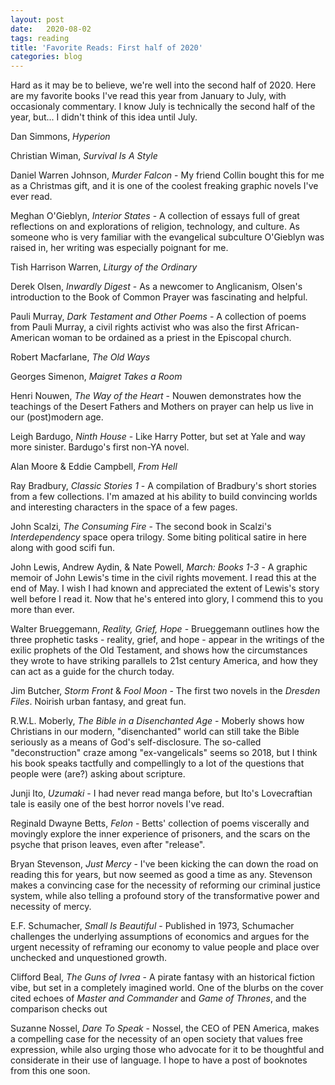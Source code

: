 ```yaml
---
layout: post
date:   2020-08-02
tags: reading
title: 'Favorite Reads: First half of 2020'
categories: blog
---
```


Hard as it may be to believe, we're well into the second half of 2020. Here are my favorite books I've read this year from January to July, with occasionaly commentary. I know July is technically the second half of the year, but... I didn't think of this idea until July.

Dan Simmons, _Hyperion_<br />

Christian Wiman, _Survival Is A Style_<br />

Daniel Warren Johnson, _Murder Falcon_ - My friend Collin bought this for me as a Christmas gift, and it is one of the coolest freaking graphic novels I've ever read.<br />

Meghan O'Gieblyn, _Interior States_ - A collection of essays full of great reflections on and explorations of religion, technology, and culture. As someone who is very familiar with the evangelical subculture O'Gieblyn was raised in, her writing was especially poignant for me.<br />

Tish Harrison Warren, _Liturgy of the Ordinary_<br />

Derek Olsen, _Inwardly Digest_ - As a newcomer to Anglicanism, Olsen's introduction to the Book of Common Prayer was fascinating and helpful.<br />

Pauli Murray, _Dark Testament and Other Poems_ - A collection of poems from Pauli Murray, a civil rights activist who was also the first African-American woman to be ordained as a priest in the Episcopal church.<br />

Robert Macfarlane, _The Old Ways_<br />

Georges Simenon, _Maigret Takes a Room_<br />

Henri Nouwen, _The Way of the Heart_ - Nouwen demonstrates how the teachings of the Desert Fathers and Mothers on prayer can help us live in our (post)modern age.<br />

Leigh Bardugo, _Ninth House_ - Like Harry Potter, but set at Yale and way more sinister. Bardugo's first non-YA novel.<br />

Alan Moore & Eddie Campbell, _From Hell_<br />

Ray Bradbury, _Classic Stories 1_ - A compilation of Bradbury's short stories from a few collections. I'm amazed at his ability to build convincing worlds and interesting characters in the space of a few pages.<br />

John Scalzi, _The Consuming Fire_ - The second book in Scalzi's _Interdependency_ space opera trilogy. Some biting political satire in here along with good scifi fun.<br />

John Lewis, Andrew Aydin, & Nate Powell, _March: Books 1-3_ - A graphic memoir of John Lewis's time in the civil rights movement. I read this at the end of May. I wish I had known and appreciated the extent of Lewis's story well before I read it. Now that he's entered into glory, I commend this to you more  than ever.<br />

Walter Brueggemann, _Reality, Grief, Hope_ - Brueggemann outlines how the three prophetic tasks - reality, grief, and hope - appear in the writings of the exilic prophets of the Old Testament, and shows how the circumstances they wrote to have striking parallels to 21st century America, and how they can act as a guide for the church today.<br />

Jim Butcher, _Storm Front_ & _Fool Moon_ - The first two novels in the _Dresden Files_. Noirish urban fantasy, and great fun.<br />

R.W.L. Moberly, _The Bible in a Disenchanted Age_ - Moberly shows how Christians in our modern, "disenchanted" world can still take the Bible seriously as a means of God's self-disclosure. The so-called "deconstruction" craze among "ex-vangelicals" seems so 2018, but I think his book speaks tactfully and compellingly to a lot of the questions that people were (are?) asking about scripture.<br />

Junji Ito, _Uzumaki_ - I had never read manga before, but Ito's Lovecraftian tale is easily one of the best horror novels I've read.<br />

Reginald Dwayne Betts, _Felon_ - Betts' collection of poems viscerally and movingly explore the inner experience of prisoners, and the scars on the psyche that prison leaves, even after "release".<br />

Bryan Stevenson, _Just Mercy_ - I've been kicking the can down the road on reading this for years, but now seemed as good a time as any. Stevenson makes a convincing case for the necessity of reforming our criminal justice system, while also telling a profound story of the transformative power and necessity of mercy.<br />

E.F. Schumacher, _Small Is Beautiful_ - Published in 1973, Schumacher challenges the underlying assumptions of economics and argues for the urgent necessity of reframing our economy to value people and place over unchecked and unquestioned growth.<br />

Clifford Beal, _The Guns of Ivrea_ - A pirate fantasy with an historical fiction vibe, but set in a completely imagined world. One of the blurbs on the cover cited echoes of _Master and Commander_ and _Game of Thrones_, and the comparison checks out<br />

Suzanne Nossel, _Dare To Speak_ - Nossel, the CEO of PEN America, makes a compelling case for the necessity of an open society that values free expression, while also urging those who advocate for it to be thoughtful and considerate in their use of language. I hope to have a post of booknotes from this one soon.